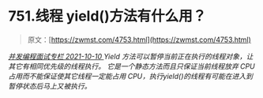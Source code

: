 <!--yml
category: 未分类
date: 0001-01-01 00:00:00
--->

# 751.线程 yield()方法有什么用？

> 原文：[https://zwmst.com/4753.html](https://zwmst.com/4753.html)

   [ *并发编程面试专栏* ](https://zwmst.com/%e5%b9%b6%e5%8f%91%e7%bc%96%e7%a8%8b%e9%9d%a2%e8%af%95%e4%b8%93%e6%a0%8f)*[ <time datetime="2021-10-10T22:28:27+08:00"> 2021-10-10 </time> ](https://zwmst.com/4753.html)  Yield 方法可以暂停当前正在执行的线程对象，让其它有相同优先级的线程执行。
它是一个静态方法而且只保证当前线程放弃 CPU 占用而不能保证使其它线程一定能占用 CPU，执行yield()的线程有可能在进入到暂停状态后马上又被执行。*